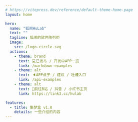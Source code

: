 ```yaml
---
# https://vitepress.dev/reference/default-theme-home-page
layout: home

hero:
  name: "狐闹HuLab"
  text: ""
  tagline: 狐闹的软件陈列柜
  image:
    src: /logo-circle.svg
  actions:
    - theme: brand
      text: 💻已发布 / 开发中APP一览
      link: /markdown-examples
    - theme: alt
      text: 🔈APP点子 / 建议 / 吐槽入口
      link: /api-examples
    - theme: alt
      text: 📱前往B站 / 抖音 / 小红书主页
      link: https://link3.cc/hulab

features:
  - title: 集梦盒 v1.0
    details: 一些介绍的内容
---
```


